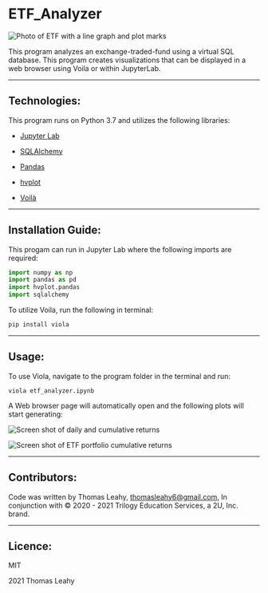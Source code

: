 # ETF_Analyzer
![Photo of ETF with a line graph and plot marks](https://www.etftrends.com/wp-content/uploads/2020/04/Best-of-Both-Worlds-An-Introduction-to-Semi-Transparent-Active-ETFs.jpg)

This program analyzes an exchange-traded-fund using a virtual SQL database. This program creates visualizations that can be displayed in a web browser using Voila or within JupyterLab.

---
## Technologies:
This program runs on Python 3.7 and utilizes the following libraries:

* [Jupyter Lab](https://jupyter.org/)

* [SQLAlchemy](https://www.sqlalchemy.org/)

* [Pandas](https://pandas.pydata.org/)

* [hvplot](https://hvplot.holoviz.org/)

* [Voilà](https://voila.readthedocs.io/en/stable/)

---
## Installation Guide:
This progam can run in Jupyter Lab where the following imports are required:

```python
import numpy as np
import pandas as pd
import hvplot.pandas
import sqlalchemy
```
To utilize Voila, run the following in terminal:

```python
pip install viola
```

---
## Usage:

To use Viola, navigate to the program folder in the terminal and run:

`viola etf_analyzer.ipynb`

A Web browser page will automatically open and the following plots will start generating:

![Screen shot of daily and cumulative returns](https://user-images.githubusercontent.com/89755088/141738831-8b42fcfb-fbca-496b-acc0-4a3a7fb33195.png)

![Screen shot of ETF portfolio cumulative returns](https://user-images.githubusercontent.com/89755088/141739212-9199fb3d-3473-4770-9b54-2df00b1a48b4.png)

---
## Contributors:
Code was written by Thomas Leahy, thomasleahy6@gmail.com, In conjunction with © 2020 - 2021 Trilogy Education Services, a 2U, Inc. brand.

---
## Licence:
MIT

2021 Thomas Leahy